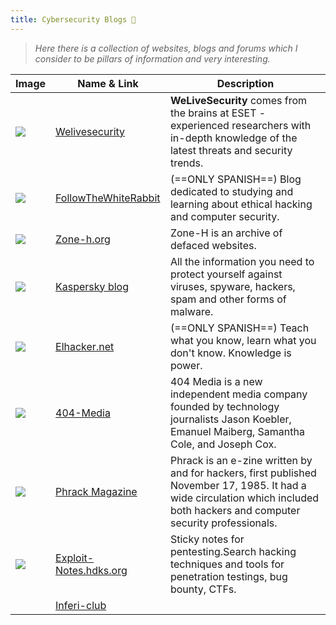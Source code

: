 ```yaml
---
title: Cybersecurity Blogs 🦭
---
```

>*Here there is a collection of websites, blogs and forums which I consider to be pillars of information and very interesting.*


| Image                                    | Name & Link                                               | Description                                                                                                                                                                   |
| ---------------------------------------- | --------------------------------------------------------- | ----------------------------------------------------------------------------------------------------------------------------------------------------------------------------- |
| ![](Pasted%20image%2020250423100604.png) | [Welivesecurity](https://www.welivesecurity.com/en/)      | **WeLiveSecurity** comes from the brains at ESET - experienced researchers with in-depth knowledge of the latest threats and security trends.                                 |
| ![](Pasted%20image%2020250423100728.png) | [FollowTheWhiteRabbit](https://fwhibbit.es/)              | (==ONLY SPANISH==) Blog dedicated to studying and learning about ethical hacking and computer security.                                                                       |
| ![](Pasted%20image%2020250423101512.png) | [Zone-h.org](https://www.zone-h.org)                      | Zone-H is an archive of defaced websites.                                                                                                                                     |
| ![](Pasted%20image%2020250423101650.png) | [Kaspersky blog](https://www.kaspersky.es/blog/)          | All the information you need to protect yourself against viruses, spyware, hackers, spam and other forms of malware.                                                          |
| ![](Pasted%20image%2020250423101929.png) | [Elhacker.net](https://elhacker.net/)                     | (==ONLY SPANISH==) Teach what you know, learn what you don't know. Knowledge is power.                                                                                        |
| ![](Pasted%20image%2020250423102059.png) | [404-Media](https://www.404media.co/)                     | 404 Media is a new independent media company founded by technology journalists Jason Koebler, Emanuel Maiberg, Samantha Cole, and Joseph Cox.                                 |
| ![](Pasted%20image%2020250423102202.png) | [Phrack Magazine](https://phrack.org/)                    | Phrack is an e-zine written by and for hackers, first published November 17, 1985. It had a wide circulation which included both hackers and computer security professionals. |
| ![](Pasted%20image%2020250423102403.png) | [Exploit-Notes.hdks.org](https://exploit-notes.hdks.org/) | Sticky notes for pentesting.Search hacking techniques and tools for penetration testings, bug bounty, CTFs.                                                                   |
|                                          | [Inferi-club](https://inferi.club/)                       |                                                                                                                                                                               |
